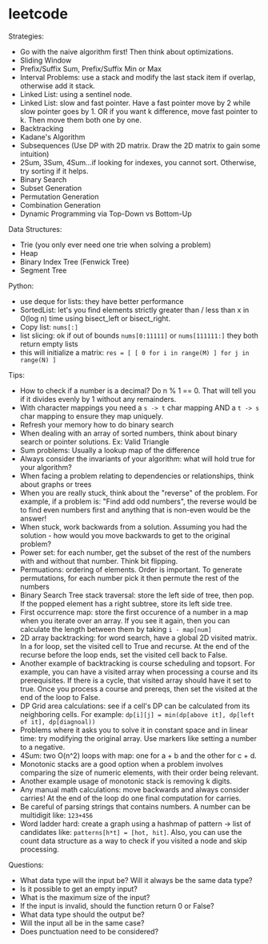 # leetcode

Strategies:
- Go with the naive algorithm first! Then think about optimizations.
- Sliding Window
- Prefix/Suffix Sum, Prefix/Suffix Min or Max
- Interval Problems: use a stack and modify the last stack item if overlap, otherwise add it stack.
- Linked List: using a sentinel node.
- Linked List: slow and fast pointer. Have a fast pointer move by 2 while slow pointer goes by 1. OR if you want k difference, move fast pointer to k. Then move them both one by one.
- Backtracking
- Kadane's Algorithm
- Subsequences (Use DP with 2D matrix. Draw the 2D matrix to gain some intuition)
- 2Sum, 3Sum, 4Sum...if looking for indexes, you cannot sort. Otherwise, try sorting if it helps.
- Binary Search
- Subset Generation
- Permutation Generation
- Combination Generation
- Dynamic Programming via Top-Down vs Bottom-Up

Data Structures:
- Trie (you only ever need one trie when solving a problem)
- Heap
- Binary Index Tree (Fenwick Tree)
- Segment Tree

Python:
- use deque for lists: they have better performance
- SortedList: let's you find elements strictly greater than / less than x in O(log n) time using bisect_left or bisect_right.
- Copy list: `nums[:]`
- list slicing: ok if out of bounds `nums[0:11111]` or `nums[111111:]` they both return empty lists
- this will initialize a matrix: `res = [ [ 0 for i in range(M) ] for j in range(N) ]`

Tips:
- How to check if a number is a decimal? Do n % 1 == 0. That will tell you if it divides evenly by 1 without any remainders.
- With character mappings you need a `s -> t` char mapping AND a `t -> s` char mapping to ensure they map uniquely.
- Refresh your memory how to do binary search
- When dealing with an array of sorted numbers, think about binary search or pointer solutions. Ex: Valid Triangle
- Sum problems: Usually a lookup map of the difference
- Always consider the invariants of your algorithm: what will hold true for your algorithm?
- When facing a problem relating to dependencies or relationships, think about graphs or trees
- When you are really stuck, think about the "reverse" of the problem. For example, if a problem is: "Find add odd numbers", the reverse would be to find even numbers first and anything that is non-even would be the answer!
- When stuck, work backwards from a solution. Assuming you had the solution - how would you move backwards to get to the original problem?
- Power set: for each number, get the subset of the rest of the numbers with and without that number. Think bit flipping.
- Permuations: ordering of elements. Order is important. To generate permutations, for each number pick it then permute the rest of the numbers
- Binary Search Tree stack traversal: store the left side of tree, then pop. If the popped element has a right subtree, store its left side tree.
- First occurrence map: store the first occurence of a number in a map when you iterate over an array. If you see it again, then you can calculate the length between them by taking `i - map[num]`
- 2D array backtracking: for word search, have a global 2D visited matrix. In a for loop, set the visited cell to True and recurse. At the end of the recurse before the loop ends, set the visited cell back to False.
- Another example of backtracking is course scheduling and topsort. For example, you can have a visited array when processing a course and its prerequisites. If there is a cycle, that visited array should have it set to true. Once you process a course and prereqs, then set the visited at the end of the loop to False.
- DP Grid area calculations: see if a cell's DP can be calculated from its neighboring cells. For example: `dp[i][j] = min(dp[above it], dp[left of it], dp[diagnoal))`
- Problems where it asks you to solve it in constant space and in linear time: try modifying the original array. Use markers like setting a number to a negative.
- 4Sum: two O(n^2) loops with map: one for a + b and the other for c + d.
- Monotonic stacks are a good option when a problem involves comparing the size of numeric elements, with their order being relevant.
- Another example usage of monotonic stack is removing k digits.
- Any manual math calculations: move backwards and always consider carries! At the end of the loop do one final computation for carries.
- Be careful of parsing strings that contains numbers. A number can be multidigit like: `123+456`
- Word ladder hard: create a graph using a hashmap of pattern -> list of candidates like: `patterns[h*t] = [hot, hit]`. Also, you can use the count data structure as a way to check if you visited a node and skip processing.

Questions:
- What data type will the input be? Will it always be the same data type?
- Is it possible to get an empty input?
- What is the maximum size of the input?
- If the input is invalid, should the function return 0 or False?
- What data type should the output be?
- Will the input all be in the same case?
- Does punctuation need to be considered?
